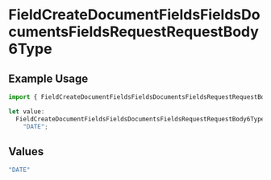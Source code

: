 # FieldCreateDocumentFieldsFieldsDocumentsFieldsRequestRequestBody6Type

## Example Usage

```typescript
import { FieldCreateDocumentFieldsFieldsDocumentsFieldsRequestRequestBody6Type } from "@documenso/sdk-typescript/models/operations";

let value:
  FieldCreateDocumentFieldsFieldsDocumentsFieldsRequestRequestBody6Type =
    "DATE";
```

## Values

```typescript
"DATE"
```